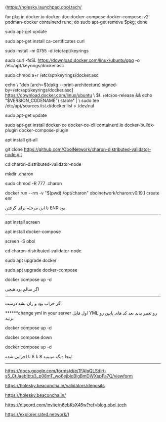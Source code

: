 (https://holesky.launchpad.obol.tech/



for pkg in docker.io docker-doc docker-compose docker-compose-v2 podman-docker containerd runc; do sudo apt-get remove $pkg; done


sudo apt-get update

sudo apt-get install ca-certificates curl


sudo install -m 0755 -d /etc/apt/keyrings

sudo curl -fsSL https://download.docker.com/linux/ubuntu/gpg -o /etc/apt/keyrings/docker.asc

sudo chmod a+r /etc/apt/keyrings/docker.asc

echo \ 
  "deb [arch=$(dpkg --print-architecture) signed-by=/etc/apt/keyrings/docker.asc] https://download.docker.com/linux/ubuntu \ 
  $(. /etc/os-release && echo "$VERSION_CODENAME") stable" | \ 
  sudo tee /etc/apt/sources.list.d/docker.list > /dev/nul 


sudo apt-get update

sudo apt-get install docker-ce docker-ce-cli containerd.io docker-buildx-plugin docker-compose-plugin

apt install git-all


git clone https://github.com/ObolNetwork/charon-distributed-validator-node.git

cd charon-distributed-validator-node

mkdir .charon

sudo chmod -R 777 .charon


docker run --rm -v "$(pwd):/opt/charon" obolnetwork/charon:v0.19.1 create enr

تا این مرحله برای گرفتن 
ENR 
بود

-------------------------------------------


apt install screen

apt install docker-compose

screen -S obol

cd charon-distributed-validator-node

sudo apt upgrade docker

sudo apt upgrade docker-compose

docker compose up -d


اگر سالم بود هیچی

---------------------------------

اگر خراب بود و ران نشد درست 

******change yml in your server 
اول فایل YML
رو تغییر بدید بعد کد های پایین رو بزنید

docker compose up -d

docker compose down

docker compose up -d

اینجا دیگه میبینید 8 تا 8 تا اجرایی شده


-------------------------------


https://docs.google.com/forms/d/e/1FAIpQLSdlrt-s5_CtJaebIbts3_p08mT_wo6ejbloBlgBmDWXspFa7Q/viewform


https://holesky.beaconcha.in/validators/deposits

https://holesky.beaconcha.in/


https://discord.com/invite/n6ebKsX46w?ref=blog.obol.tech

https://explorer.rated.network/)
